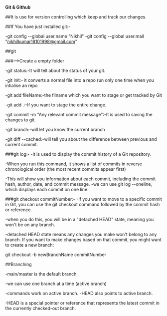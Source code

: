 **Git & Github**

##It is use for version controlling which keep and track our changes.

##If You have just installed git:-

-git config --global user.name "Nikhil" -git config --global user.mail "nikhilkumar18101998@gmail.com"

##git

###-->Create a empty folder

-git status:-It will tell about the status of your git.

-git init:- it converts a normal file into a repo run only one time when you intialise an repo

-git add fileName:-the filname which you want to stage or get tracked by Git

-git add .:-If you want to stage the entire change.

-git commit -m "Any relevant commit message":-It is used to saving the changes to git.

-git branch:-will let you know the current branch

-git diff --cached:-will tell you about the difference between previous and current commit.

###git log:- 
 -it is used to display the commit history of a Git repository.
 
 -When you run this command, it shows a list of commits in reverse chronological order (the most recent commits appear first)
 
 -This will show you information about each commit, including the commit hash, author, date, and commit message. -we can use git log --oneline, which displays each commit on one line.

###git checkout commitNumber:- 
-If you want to move to a specific commit in Git, you can use the git checkout command followed by the commit hash or reference. 

-when you do this, you will be in a "detached HEAD" state, meaning you won't be on any branch. 

-detached HEAD state means any changes you make won't belong to any branch. If you want to make changes based on that commit, you might want to create a new branch: 

git checkout -b newBranchName commitNumber

##Branching

-main/master is the default branch 

-we can use one branch at a time (active branch) 

-commands work on active branch. -HEAD also points to active branch.

-HEAD is a special pointer or reference that represents the latest commit in the currently checked-out branch.